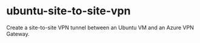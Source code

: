# ubuntu-site-to-site-vpn
Create a site-to-site VPN tunnel between an Ubuntu VM and an Azure VPN Gateway.
